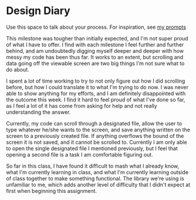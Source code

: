 # Design Diary
Use this space to talk about your process.  For inspiration, see [my prompts](../../../docs/sample_reflection.md) 

This milestone was tougher than initially expected, and I'm not super proud of what I have to offer. I find with each milestone I feel further and further behind, and am undoubtedly digging myself deeper and deeper with how messy my code has been thus far. It works to an extent, but scrolling and data going off the viewable screen are two big things I'm not sure what to do about.

I spent a lot of time working to try to not only figure out how I did scrolling before, but how I could translate it to what I'm trying to do now. I was never able to show anything for my efforts, and I am definitely disappointed with the outcome this week. I find it hard to feel proud of what I've done so far, as I feel a lot of it has come from asking for help and not really understanding the answer.

Currently, my code can scroll through a designated file, allow the user to type whatever he/she wants to the screen, and save anything written on the screen to a previously created file. If anything overflows the bound of the screen it is not saved, and it cannot be scrolled to. Currently I am only able to open the single designated file I mentioned previously, but I feel that opening a second file is a task I am comfortable figuring out.

So far in this class, I have found it difficult to mash what I already know, what I'm currently learning in class, and what I'm currently learning outside of class together to make something functional. The library we're using is unfamiliar to me, which adds another level of difficulty that I didn't expect at first when beginning this assignment.